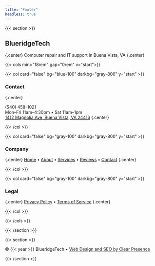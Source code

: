 ```yaml
---
title: "Footer"
headless: true
---
```


{{< section >}}

## BlueridgeTech
{.center}
Computer repair and IT support in Buena Vista, VA
{.center}


{{< cols min="18rem" gap="0rem" v="start">}}

{{< col card="false" bg="blue-100" darkbg="gray-800" y="start" >}}



### Contact
{.center}

(540) 458-1021  <br> Mon–Fri 11am–4:30pm • Sat 11am–1pm <br> [1412 Magnolia Ave, Buena Vista, VA 24416](https://www.google.com/maps/place/1412+Magnolia+Ave,+Buena+Vista,+VA+24416)
{.center}

{{< /col >}}

{{< col card="false" bg="gray-100" darkbg="gray-800" y="start" >}}

### Company
{.center}
[Home](/) • [About](/about) • [Services](/services) • [Reviews](/reviews) • [Contact](/contact)
{.center}

{{< /col >}}

{{< col card="false" bg="gray-100" darkbg="gray-800" y="start" >}}

### Legal
{.center}
[Privacy Policy](/privacy) • [Terms of Service](/terms)
{.center}


{{< /col >}}

{{< /cols >}}

{{< /section >}}


{{< section >}}


<div class="text-center text-sm opacity-80 mt-4">
	© {{< year >}} BlueridgeTech •  <a href="https://clearpresence.io" target="_blank" rel="noopener">Web Design and SEO by Clear Presence</a>
</div>

{{< /section >}}

